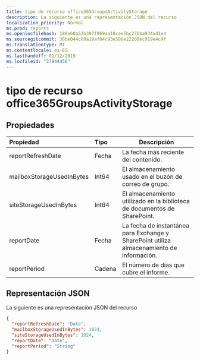 ```yaml
---
title: tipo de recurso office365GroupsActivityStorage
description: La siguiente es una representación JSON del recurso
localization_priority: Normal
ms.prod: reports
ms.openlocfilehash: 180e60a52b397f969aa10cee5bc27bba934ad1e4
ms.sourcegitcommit: 36be044c89a19af84c93e586e22200ec919e4c9f
ms.translationtype: MT
ms.contentlocale: es-ES
ms.lasthandoff: 01/12/2019
ms.locfileid: "27944456"
---
```

# <a name="office365groupsactivitystorage-resource-type"></a>tipo de recurso office365GroupsActivityStorage

## <a name="properties"></a>Propiedades

| Propiedad                  | Tipo   | Descripción                              |
| :------------------------ | :----- | ---------------------------------------- |
| reportRefreshDate         | Fecha   | La fecha más reciente del contenido.          |
| mailboxStorageUsedInBytes | Int64  | El almacenamiento usado en el buzón de correo de grupo.       |
| siteStorageUsedInBytes    | Int64  | El almacenamiento utilizado en la biblioteca de documentos de SharePoint. |
| reportDate                | Fecha   | La fecha de instantánea para Exchange y SharePoint utiliza almacenamiento de información. |
| reportPeriod              | Cadena | El número de días que cubre el informe.    |

## <a name="json-representation"></a>Representación JSON

La siguiente es una representación JSON del recurso

<!-- {
  "blockType": "resource",
  "@odata.type": "microsoft.graph.office365GroupsActivityStorage"
} -->

```json
{
  "reportRefreshDate": "Date", 
  "mailboxStorageUsedInBytes": 1024, 
  "siteStorageUsedInBytes": 1024, 
  "reportDate": "Date", 
  "reportPeriod": "String"
}
```
